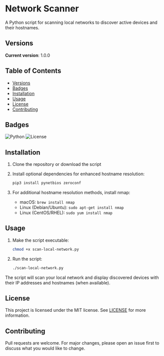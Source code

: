 # Network Scanner

A Python script for scanning local networks to discover active devices and their hostnames.

## Versions

**Current version**: 1.0.0

## Table of Contents

- [Versions](#versions)
- [Badges](#badges)
- [Installation](#installation)
- [Usage](#usage)
- [License](#license)
- [Contributing](#contributing)

## Badges

![Python](https://img.shields.io/badge/Python-3.6%2B-blue)
![License](https://img.shields.io/badge/License-MIT-green)

## Installation

1. Clone the repository or download the script
2. Install optional dependencies for enhanced hostname resolution:

    ```bash
    pip3 install pynetbios zeroconf
    ```

3. For additional hostname resolution methods, install nmap:
   - macOS: `brew install nmap`
   - Linux (Debian/Ubuntu): `sudo apt-get install nmap`
   - Linux (CentOS/RHEL): `sudo yum install nmap`

## Usage

1. Make the script executable:

    ```bash
    chmod +x scan-local-network.py
    ```

2. Run the script:

    ```bash
    ./scan-local-network.py
    ```

The script will scan your local network and display discovered devices with their IP addresses and hostnames (when available).

## License

This project is licensed under the MIT license. See [LICENSE](LICENSE) for more information.

## Contributing

Pull requests are welcome. For major changes, please open an issue first to discuss what you would like to change.
